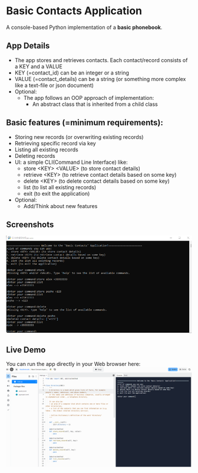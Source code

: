 # Basic Contacts Application
A console-based Python implementation of a **basic phonebook**.

## App Details
- The app stores and retrieves contacts. Each contact/record consists of a KEY and a VALUE
- KEY (=contact_id) can be an integer or a string
- VALUE (=contact_details) can be a string (or something more complex like a text-file 
  or json document)
- Optional:
  - The app follows an OOP approach of implementation:
    - An abstract class that is inherited from a child class

## Basic features (=minimum requirements):
  - Storing new records (or overwriting existing records)
  - Retrieving specific record via key
  - Listing all existing records
  - Deleting records
  - UI: a simple CLI(Command Line Interface) like:
    - store \<KEY> \<VALUE> (to store contact details)
    - retrieve \<KEY> (to retrieve contact details based on some key)
    - delete \<KEY> (to delete contact details based on some key)
    - list (to list all existing records)
    - exit (to exit the application)
  - Optional:
    - Add/Think about new features

## Screenshots
<img alt="Image" width="700px" src="./Screenshot App.png" />

## Live Demo
You can run the app directly in your Web browser here:
[<img alt="Play Button" src="Repl Screenshot.png"/>](https://replit.com/@AlexDimitro0v/Basic-Contacts-Application)